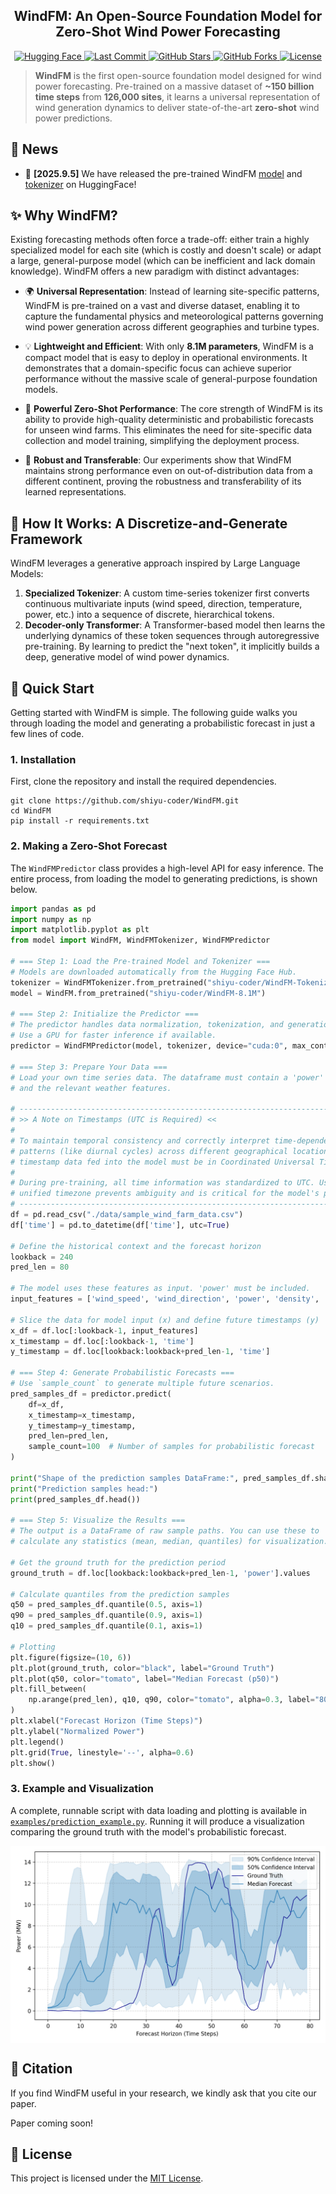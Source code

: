 <div align="center">
  <h2><b>WindFM: An Open-Source Foundation Model for Zero-Shot Wind Power Forecasting</b></h2>
</div>

<div align="center">

<a href="https://huggingface.co/NeoQuasar"> 
<img src="https://img.shields.io/badge/🤗-Hugging_Face-yellow" alt="Hugging Face"> 
</a> 
<a href="https://github.com/shiyu-coder/WindFM/graphs/commit-activity"> 
<img src="https://img.shields.io/github/last-commit/shiyu-coder/WindFM?color=blue" alt="Last Commit"> 
</a> 
<a href="https://github.com/shiyu-coder/WindFM/stargazers"> 
<img src="https://img.shields.io/github/stars/shiyu-coder/WindFM?color=lightblue" alt="GitHub Stars"> 
</a> 
<a href="https://github.com/shiyu-coder/WindFM/network/members"> 
<img src="https://img.shields.io/github/forks/shiyu-coder/WindFM?color=yellow" alt="GitHub Forks"> 
</a> 
<a href="./LICENSE"> 
<img src="https://img.shields.io/github/license/shiyu-coder/WindFM?color=green" alt="License"> 
</a>

</div>

> **WindFM** is the first open-source foundation model designed for wind power forecasting. Pre-trained on a massive dataset of **~150 billion time steps** from **126,000 sites**, it learns a universal representation of wind generation dynamics to deliver state-of-the-art **zero-shot** wind power predictions.

## 📰 News
*   🚩 **[2025.9.5]** We have released the pre-trained WindFM [model](https://huggingface.co/NeoQuasar/WindFM) and [tokenizer](https://huggingface.co/NeoQuasar/WindFM-Tokenizer) on HuggingFace!

## ✨ Why WindFM?

Existing forecasting methods often force a trade-off: either train a highly specialized model for each site (which is costly and doesn't scale) or adapt a large, general-purpose model (which can be inefficient and lack domain knowledge). WindFM offers a new paradigm with distinct advantages:

*   🌍 **Universal Representation**: Instead of learning site-specific patterns, WindFM is pre-trained on a vast and diverse dataset, enabling it to capture the fundamental physics and meteorological patterns governing wind power generation across different geographies and turbine types.

*   💡 **Lightweight and Efficient**: With only **8.1M parameters**, WindFM is a compact model that is easy to deploy in operational environments. It demonstrates that a domain-specific focus can achieve superior performance without the massive scale of general-purpose foundation models.

*   🚀 **Powerful Zero-Shot Performance**: The core strength of WindFM is its ability to provide high-quality deterministic and probabilistic forecasts for unseen wind farms. This eliminates the need for site-specific data collection and model training, simplifying the deployment process.

*   💪 **Robust and Transferable**: Our experiments show that WindFM maintains strong performance even on out-of-distribution data from a different continent, proving the robustness and transferability of its learned representations.

## 🔧 How It Works: A Discretize-and-Generate Framework

WindFM leverages a generative approach inspired by Large Language Models:

1.  **Specialized Tokenizer**: A custom time-series tokenizer first converts continuous multivariate inputs (wind speed, direction, temperature, power, etc.) into a sequence of discrete, hierarchical tokens.
2.  **Decoder-only Transformer**: A Transformer-based model then learns the underlying dynamics of these token sequences through autoregressive pre-training. By learning to predict the "next token", it implicitly builds a deep, generative model of wind power dynamics.


## 🚀 Quick Start

Getting started with WindFM is simple. The following guide walks you through loading the model and generating a probabilistic forecast in just a few lines of code.

### 1. Installation

First, clone the repository and install the required dependencies.

```shell
git clone https://github.com/shiyu-coder/WindFM.git
cd WindFM
pip install -r requirements.txt
```

### 2. Making a Zero-Shot Forecast

The `WindFMPredictor` class provides a high-level API for easy inference. The entire process, from loading the model to generating predictions, is shown below.

```python
import pandas as pd
import numpy as np
import matplotlib.pyplot as plt
from model import WindFM, WindFMTokenizer, WindFMPredictor

# === Step 1: Load the Pre-trained Model and Tokenizer ===
# Models are downloaded automatically from the Hugging Face Hub.
tokenizer = WindFMTokenizer.from_pretrained("shiyu-coder/WindFM-Tokenizer")
model = WindFM.from_pretrained("shiyu-coder/WindFM-8.1M")

# === Step 2: Initialize the Predictor ===
# The predictor handles data normalization, tokenization, and generation.
# Use a GPU for faster inference if available.
predictor = WindFMPredictor(model, tokenizer, device="cuda:0", max_context=1024)

# === Step 3: Prepare Your Data ===
# Load your own time series data. The dataframe must contain a 'power' column
# and the relevant weather features.

# ---------------------------------------------------------------------------------
# >> A Note on Timestamps (UTC is Required) <<
#
# To maintain temporal consistency and correctly interpret time-dependent 
# patterns (like diurnal cycles) across different geographical locations, all 
# timestamp data fed into the model must be in Coordinated Universal Time (UTC).
#
# During pre-training, all time information was standardized to UTC. Using a single,
# unified timezone prevents ambiguity and is critical for the model's performance.
# ---------------------------------------------------------------------------------
df = pd.read_csv("./data/sample_wind_farm_data.csv")
df['time'] = pd.to_datetime(df['time'], utc=True)

# Define the historical context and the forecast horizon
lookback = 240
pred_len = 80

# The model uses these features as input. 'power' must be included.
input_features = ['wind_speed', 'wind_direction', 'power', 'density', 'temperature', 'pressure']

# Slice the data for model input (x) and define future timestamps (y)
x_df = df.loc[:lookback-1, input_features]
x_timestamp = df.loc[:lookback-1, 'time']
y_timestamp = df.loc[lookback:lookback+pred_len-1, 'time']

# === Step 4: Generate Probabilistic Forecasts ===
# Use `sample_count` to generate multiple future scenarios.
pred_samples_df = predictor.predict(
    df=x_df,
    x_timestamp=x_timestamp,
    y_timestamp=y_timestamp,
    pred_len=pred_len,
    sample_count=100  # Number of samples for probabilistic forecast
)

print("Shape of the prediction samples DataFrame:", pred_samples_df.shape)
print("Prediction samples head:")
print(pred_samples_df.head())

# === Step 5: Visualize the Results ===
# The output is a DataFrame of raw sample paths. You can use these to
# calculate any statistics (mean, median, quantiles) for visualization.

# Get the ground truth for the prediction period
ground_truth = df.loc[lookback:lookback+pred_len-1, 'power'].values

# Calculate quantiles from the prediction samples
q50 = pred_samples_df.quantile(0.5, axis=1)
q90 = pred_samples_df.quantile(0.9, axis=1)
q10 = pred_samples_df.quantile(0.1, axis=1)

# Plotting
plt.figure(figsize=(10, 6))
plt.plot(ground_truth, color="black", label="Ground Truth")
plt.plot(q50, color="tomato", label="Median Forecast (p50)")
plt.fill_between(
    np.arange(pred_len), q10, q90, color="tomato", alpha=0.3, label="80% Confidence Interval (p10-p90)"
)
plt.xlabel("Forecast Horizon (Time Steps)")
plt.ylabel("Normalized Power")
plt.legend()
plt.grid(True, linestyle='--', alpha=0.6)
plt.show()
```

### 3. Example and Visualization

A complete, runnable script with data loading and plotting is available in [`examples/prediction_example.py`](examples/prediction_example.py). Running it will produce a visualization comparing the ground truth with the model's probabilistic forecast.

<p align="center">
    <img src="figures/prediction_example.png" alt="Forecast Example" align="center" width="600px" />
</p>

## 📖 Citation

If you find WindFM useful in your research, we kindly ask that you cite our paper. 

Paper coming soon!

## 📜 License
This project is licensed under the [MIT License](./LICENSE).